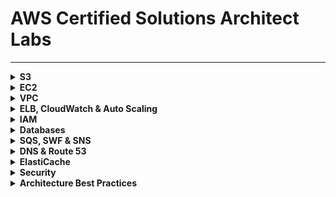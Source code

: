 # AWS Certified Solutions Architect Labs

---

<details>
<summary><b>S3</b></summary><p>

1. Create an Amazon Simple Storage Service (Amazon S3).

![](/images/create-bucket.png)

2. Upload, Make Public, Rename, and Delete Objects in Your Bucket.

![](/images/upload.png)

![](/images/make-public.png)

![](/images/delete-object.png)

3. Enable Version Control

3.1 Enable Versioning

![](/images/versioning-1.png)

3.2 Create Multiple Versions of an Object

![](/images/versions.png)

4. Enable Static Hosting on Your Bucket

![](/images/static-website-2.png)

![](/images/static-website.png)

</p></details>

<details>
<summary><b>EC2</b></summary><p>

## Launch and Connect to a Linux Instance

In this exercise, I launched a Linux instance and connected to it through SSH.

The instance has the following configuration:

- AMI: Ubuntu 18
- Instance Type: t2-micro
- Network: default
- Subnet: No preference
- Auto-assign Public IP: Enable
- user data box:

```
#!/bin/bash
yum update -y
yum install -y httpd
yum install -y wget
chkconfig httpd on
cd /var/www/html
service httpd start
```

- Add Tags:

Key: Name
Value: Webserver

- Security group with the following values:

Security group name: CSALab
Description: CSALab

- Add Rule, and set the following values (leave the default SSH rule):

Type: HTTP
Source: My IP

---

![](/images/ec2-1.png)

![](/images/ec2-ssh.png)

---

## Launch a Spot Instance

In this exercise, I created a Spot Instance.

![](/images/spot.png)

---

## Create an Amazon EBS Volume and Show That It Remains After the Instance Is Terminated

In this exercise, I demonstrated how an Amazon EBS volume persists beyond the life of an
instance.

I created an EC2 instance and added a second Amazon EBS volume of size 50 GB.

After terminating the instance, the boot drive is destroyed, but the additional Amazon EBS volume remains and now says Available.

![](/images/ebs-1.png)

---

## Take a Snapshot and Restore

![](/images/snapshot.png)

![](/images/restore-volume-1.png)

![](/images/restore-volume-2.png)

</p></details>

<details>
<summary><b>VPC</b></summary><p>

## Create a Custom Amazon VPC

## ![](/images/create-vpc.png)

## Create Two Subnets for Your Custom Amazon VPC

1. Create a subnet with a CIDR block equal to 192.168.1.0/24. Create the subnet in the Amazon VPC from above exercise 4.1, and specify an Availability Zone for the subnet (for example, US-East-1a).

2. Create a subnet with a CIDR block equal to 192.168.2.0/24. Create the subnet in the Amazon VPC from above exercise 4.1, and specify a different Availability Zone for the subnet than previously specified (for example, US-East-1b).

![](/images/create-subnets.png)

---

## Connect Your Custom Amazon VPC to the Internet and Establish Routing

1. Create an internet gateway and attach it to your custom Amazon VPC.

![](/images/create-igw.png)

2. Add a route to the main route table for your custom Amazon VPC that directs Internet traffic (0.0.0.0/0) to the IGW.

![](/images/update-route-table.png)

3. Create a NAT gateway, place it in the public subnet of your custom Amazon VPC, and assign it an EIP.

![](/images/create-nat.png)

4. Create a new route table and place it within your custom Amazon VPC. Add a route to it that directs Internet traffic (0.0.0.0/0) to the NAT gateway and associate it with the private subnet.

![](/images/create-route-table.png)

You have now created a connection to the Internet for resources within your Amazon VPC. You established routing rules that direct Internet traffic to the IGW regardless of the originating subnet.

</p></details>

<details>
<summary><b>ELB, CloudWatch & Auto Scaling</b></summary><p>

## Application Load Balancer Lab

1. Setup base infrastructure:

- VPC

![](/images/vpc.png)

- create 4 subnets in the above VPC, 2 public(for the elb), 2 private(for the ec2 instances)

![](/images/subnets.png)

- create an internet gateway for internet access for public subnets

![](/images/igw.png)

- attach igw to the vpc

![](/images/attach-igw.png)

- create a NAT gateway in a public subnet(this will provide internet access to VM's in the private subnets)

![](/images/nat.png)

- add routes to the route table of the above vpc to allow internet connectivity (remember, every VPC has a default route table)

![](/images/route1.png)

- associate public subnets to this route table

![](/images/ass-pub-sub.png)

- create route table for NAT gateway

![](/images/nat-route.png)

- edit routes for above route table to allow internet traffic

![](/images/route2.png)

- associate private subnets to this route table

![](/images/ass-priv-sub.png)

Now that have created the base infra, create the EC2 instances

- create 2 EC2 instances, one in each private subnet . In user data add bash script to install web server

```
#!/bin/bash
yum install httpd -y
systemctl enable httpd
echo '<h1>This is instance1"</h1>' > /var/www/html/index.html
systemctl start httpd
```

![](/images/ec2.png)

- create an application load balancer

![](/images/elb.png)

- create a target group with the 2 instances

![](/images/target.png)

- edit the security group for the instances. Edit inbound rules to allow the load balancer to send traffic to the instances

![](/images/edit-sg.png)

- Go back to target group dashboard to confirm the health status of the EC2 instances

![](/images/health.png)

---

# Launch Configuration & Scaling Group

AWS now recommends using a launch template instead of a lauch configuration, so I created a launch templete and used it to create an auto-scaling group.

![](/images/lt.png)

![](/images/asg.png)

</p></details>

<details>
<summary><b>IAM</b></summary><p>

</p></details>

<details>
<summary><b>Databases</b></summary><p>

</p></details>

<details>
<summary><b>SQS, SWF & SNS</b></summary><p>

</p></details>

<details>
<summary><b>DNS & Route 53</b></summary><p>

</p></details>

<details>
<summary><b>ElastiCache</b></summary><p>

</p></details>

<details>
<summary><b>Security</b></summary><p>

</p></details>

<details>
<summary><b>Architecture Best Practices</b></summary><p>

</p></details>
